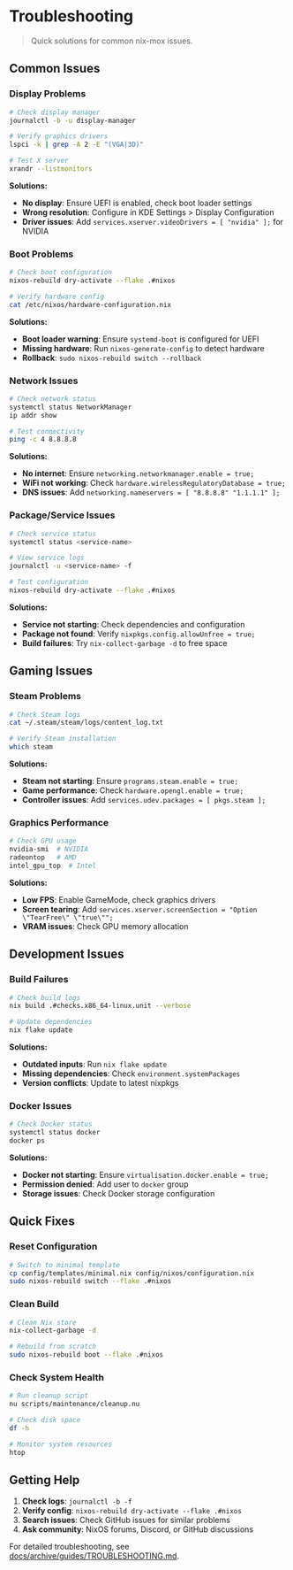 # Troubleshooting

> Quick solutions for common nix-mox issues.

## Common Issues

### Display Problems

```bash
# Check display manager
journalctl -b -u display-manager

# Verify graphics drivers
lspci -k | grep -A 2 -E "(VGA|3D)"

# Test X server
xrandr --listmonitors
```

**Solutions:**

- **No display**: Ensure UEFI is enabled, check boot loader settings
- **Wrong resolution**: Configure in KDE Settings > Display Configuration
- **Driver issues**: Add `services.xserver.videoDrivers = [ "nvidia" ];` for NVIDIA

### Boot Problems

```bash
# Check boot configuration
nixos-rebuild dry-activate --flake .#nixos

# Verify hardware config
cat /etc/nixos/hardware-configuration.nix
```

**Solutions:**

- **Boot loader warning**: Ensure `systemd-boot` is configured for UEFI
- **Missing hardware**: Run `nixos-generate-config` to detect hardware
- **Rollback**: `sudo nixos-rebuild switch --rollback`

### Network Issues

```bash
# Check network status
systemctl status NetworkManager
ip addr show

# Test connectivity
ping -c 4 8.8.8.8
```

**Solutions:**

- **No internet**: Ensure `networking.networkmanager.enable = true;`
- **WiFi not working**: Check `hardware.wirelessRegulatoryDatabase = true;`
- **DNS issues**: Add `networking.nameservers = [ "8.8.8.8" "1.1.1.1" ];`

### Package/Service Issues

```bash
# Check service status
systemctl status <service-name>

# View service logs
journalctl -u <service-name> -f

# Test configuration
nixos-rebuild dry-activate --flake .#nixos
```

**Solutions:**

- **Service not starting**: Check dependencies and configuration
- **Package not found**: Verify `nixpkgs.config.allowUnfree = true;`
- **Build failures**: Try `nix-collect-garbage -d` to free space

## Gaming Issues

### Steam Problems

```bash
# Check Steam logs
cat ~/.steam/steam/logs/content_log.txt

# Verify Steam installation
which steam
```

**Solutions:**

- **Steam not starting**: Ensure `programs.steam.enable = true;`
- **Game performance**: Check `hardware.opengl.enable = true;`
- **Controller issues**: Add `services.udev.packages = [ pkgs.steam ];`

### Graphics Performance

```bash
# Check GPU usage
nvidia-smi  # NVIDIA
radeontop   # AMD
intel_gpu_top  # Intel
```

**Solutions:**

- **Low FPS**: Enable GameMode, check graphics drivers
- **Screen tearing**: Add `services.xserver.screenSection = "Option \"TearFree\" \"true\"";`
- **VRAM issues**: Check GPU memory allocation

## Development Issues

### Build Failures

```bash
# Check build logs
nix build .#checks.x86_64-linux.unit --verbose

# Update dependencies
nix flake update
```

**Solutions:**

- **Outdated inputs**: Run `nix flake update`
- **Missing dependencies**: Check `environment.systemPackages`
- **Version conflicts**: Update to latest nixpkgs

### Docker Issues

```bash
# Check Docker status
systemctl status docker
docker ps
```

**Solutions:**

- **Docker not starting**: Ensure `virtualisation.docker.enable = true;`
- **Permission denied**: Add user to `docker` group
- **Storage issues**: Check Docker storage configuration

## Quick Fixes

### Reset Configuration

```bash
# Switch to minimal template
cp config/templates/minimal.nix config/nixos/configuration.nix
sudo nixos-rebuild switch --flake .#nixos
```

### Clean Build

```bash
# Clean Nix store
nix-collect-garbage -d

# Rebuild from scratch
sudo nixos-rebuild boot --flake .#nixos
```

### Check System Health

```bash
# Run cleanup script
nu scripts/maintenance/cleanup.nu

# Check disk space
df -h

# Monitor system resources
htop
```

## Getting Help

1. **Check logs**: `journalctl -b -f`
2. **Verify config**: `nixos-rebuild dry-activate --flake .#nixos`
3. **Search issues**: Check GitHub issues for similar problems
4. **Ask community**: NixOS forums, Discord, or GitHub discussions

For detailed troubleshooting, see [docs/archive/guides/TROUBLESHOOTING.md](archive/guides/TROUBLESHOOTING.md).
